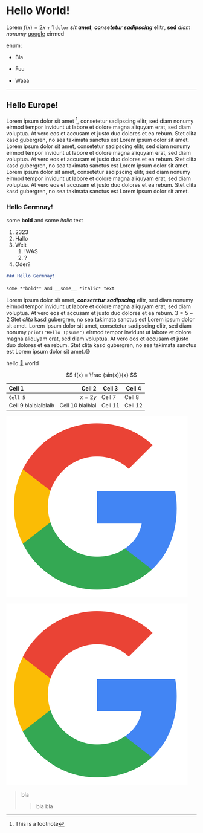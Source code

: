 # Hello World!

Lorem $f(x)=2x+1$ `dolor` ***sit*** ___amet___, **_consetetur_** *__sadipscing__* **elitr**, __sed__ *diam* _nonumy_ [google](https://www.google.de) ~~eirmod~~

enum:

- Bla
+ Fuu
* Waaa

---

## Hello Europe!

Lorem ipsum dolor sit amet [^1], consetetur sadipscing elitr, sed diam nonumy eirmod tempor invidunt ut labore et dolore magna aliquyam erat, sed diam voluptua. At vero eos et accusam et justo duo dolores et ea rebum. Stet clita kasd gubergren, no sea takimata sanctus est Lorem ipsum dolor sit amet. Lorem ipsum dolor sit amet, consetetur sadipscing elitr, sed diam nonumy eirmod tempor invidunt ut labore et dolore magna aliquyam erat, sed diam voluptua. At vero eos et accusam et justo duo dolores et ea rebum. Stet clita kasd gubergren, no sea takimata sanctus est Lorem ipsum dolor sit amet.
Lorem ipsum dolor sit amet, consetetur sadipscing elitr, sed diam nonumy eirmod tempor invidunt ut labore et dolore magna aliquyam erat, sed diam voluptua. At vero eos et accusam et justo duo dolores et ea rebum. Stet clita kasd gubergren, no sea takimata sanctus est Lorem ipsum dolor sit amet.

### Hello Germnay!

some **bold** and some *italic* text
1. 2323
1. Hallo
2. Welt
    1. !WAS
    2. ?
3.  Oder?

```md
### Hello Germnay!

some **bold** and __some__ *italic* text
```

Lorem ipsum dolor sit amet, __*consetetur*__ ***sadipscing*** elitr, sed diam nonumy eirmod tempor invidunt ut labore et dolore magna aliquyam erat, sed diam voluptua. At vero eos et accusam et justo duo dolores et ea rebum. $3 = 5 - 2$ Stet _clita_ kasd gubergren, no sea takimata sanctus est Lorem ipsum dolor sit amet. Lorem ipsum dolor sit amet, consetetur sadipscing elitr, sed diam nonumy `print("Hello Ipsum!")` eirmod tempor invidunt ut labore et dolore magna aliquyam erat, sed diam voluptua. At vero eos et accusam et justo duo dolores et ea rebum. Stet clita kasd gubergren, no sea takimata sanctus est Lorem ipsum dolor sit amet.:smile: 

hello [:shopping_cart:](https://www.mercateo.com/p/B3953-DEBO(20)KABELSET8/Entwicklerboards_Steckbrueckenkabel_20cm_3x_20_Kabel.html?ViewName=majorcustomer.SEW_DE_OCI_Anzeigemodus_de~hideMyMercateoTab!secureMode) world

$$
f(x) = \frac {sin(x)}{x}
$$

| Cell 1               |       **Cell** 2 | Cell 3  | Cell 4  |
| :------------------- | ---------------: | ------- | ------- |
| `Cell 5`             |           $x=2y$ | Cell 7  | Cell 8  |
| Cell 9 blalblalblalb | Cell 10 blalblal | Cell 11 | Cell 12 |


[![google](google.png)](https://www.google.de)

![**google**](google.png)


> bla
>> bla bla

[^1]: This is a footnote